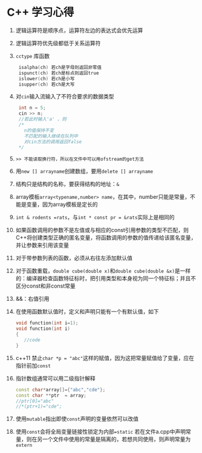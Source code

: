 # C++ 学习心得

1. 逻辑运算符是顺序点，运算符左边的表达式会优先运算

2. 逻辑运算符优先级都低于关系运算符

3. `cctype` 库函数

   ```c
    isalpha(ch) 若ch是字母则返回非零值
    ispunct(ch) 若ch是标点则返回true
    islower(ch) 若ch是小写
    isupper(ch) 若ch是大写
   ```

4. 对`cin`输入流输入了不符合要求的数据类型

   ```c
    int n = 5;
    cin >> n;
    //若此时输入'a' ，则
    /*
      n的值保持不变
      不匹配的输入继续在队列中
      对cin方法的调用返回false
    */
   ```

5. `>> 不能读取换行符，所以在文件中可以用ofstream的get方法`
6. 用`new [] arrayname`创建数组，要用`delete [] arrayname`
7. 结构只是结构的名称，要获得结构的地址：`&`

8. array模板`array<typename,number> name`，在其中，number只能是常量，不能是变量，因为array模板是定长的

9. `int & rodents =rats`，与`int * const pr = &rats`实际上是相同的

10. 如果函数调用的参数不是左值或与相应的const引用参数的类型不匹配，则C++将创建类型正确的匿名变量，将函数调用的参数的值传递给该匿名变量，并让参数来引用该变量

11. 对于带参数列表的函数，必须从右往左添加默认值
12. 对于函数重载，`double cube(double x)`和`double cube(double &x)`是一样的：编译器检查函数特征标时，把引用类型和本身视为同一个特征标；并且不区分const和非const常量

13. &&：右值引用
14. 在使用函数默认值时，定义和声明只能有一个有默认值，如下
    ```c++
    void function(int i=1);
    void function(int i)
    {
       //code
    }
    ```

15. c++11 禁止`char *p = "abc"`这样的赋值，因为这把常量赋值给了变量，应在指针前加`const`

16. 指针数组通常可以用二级指针解释
    ```c++
    const char*array[]={"abc","cde"};
    const char **ptr  = array;
    //ptr[0]="abc"
    //*(ptr+1)="cde";
    ```

17. 使用`mutable`指出即使`const`声明的变量依然可以改值
18. 使用`const`会将全局变量链接性锁定为内部`=static`
    若在文件a.cpp中声明常量，则在另一个文件中使用的常量是隔离的，若想共同使用，则声明常量为`extern`
